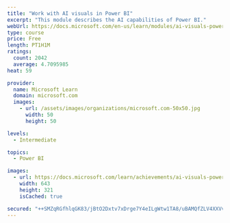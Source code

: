 ```yaml
---
title: "Work with AI visuals in Power BI"
excerpt: "This module describes the AI capabilities of Power BI."
webUrl: https://docs.microsoft.com/en-us/learn/modules/ai-visuals-power-bi/
type: course
price: Free
length: PT1H1M
ratings:
  count: 2042
  average: 4.7095985
heat: 59

provider:
  name: Microsoft Learn
  domain: microsoft.com
  images:
    - url: /assets/images/organizations/microsoft.com-50x50.jpg
      width: 50
      height: 50

levels:
  - Intermediate

topics:
  - Power BI

images:
  - url: https://docs.microsoft.com/learn/achievements/ai-visuals-power-bi-social.png
    width: 643
    height: 321
    isCached: true

secured: "++SMZqRGfhlqGK83/jBtO2Dxtv7xDrge7Y4eILgWtw1TA8/uBAMQfZLV4XXVvjQVpJWjFZ0Qx54k0/5KIPYLBKY/2rmvtZ1PwcjZ/iaSPJT9c96ml4h+OEw4RKIvNrgKjOEzCw6UZor+Cc9y0i8JT1/TAfVG+oxVwvbZfPE4TJ4qGisEWtaE2lb59P7/4ac3cibDTKhLpyTakSSS6dvjHAVRmdTGQH6/zxN7LN/b5lHF8HjlAxwOGkQ3LDxFpmfDSsOwKJkZj2tRGYvoyf794XVWmWJmWwptknMs5MaGOnKBgZZ2K1xE/jlm+PehDPGaWqWKEbGnwXlRn7HPZTzZVED3ksF5vdTtbElZsxDpi7adr4HvPBJGU9JcYkM9C8RlAfucOn6emwNmcV4xcmzRAgFBnL+KcMPJ9h8LzS5LplY=;w0NS5oGtNm186xp8uEkwkA=="
---
```


